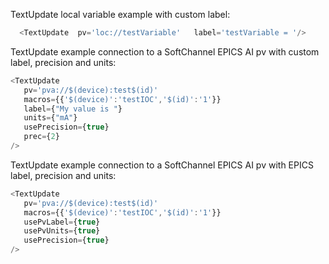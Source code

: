 TextUpdate local variable example with custom label:

```js
  <TextUpdate  pv='loc://testVariable'   label='testVariable = '/>
```

TextUpdate example connection to a SoftChannel EPICS AI pv with custom label, precision and units:

```js
<TextUpdate  
   pv='pva://$(device):test$(id)'
   macros={{'$(device)':'testIOC','$(id)':'1'}}
   label={"My value is "}
   units={"mA"}
   usePrecision={true}
   prec={2}
/>
```

TextUpdate example connection to a SoftChannel EPICS AI pv with EPICS label, precision and units:

```js
<TextUpdate  
   pv='pva://$(device):test$(id)'
   macros={{'$(device)':'testIOC','$(id)':'1'}}
   usePvLabel={true}
   usePvUnits={true}
   usePrecision={true}
/>
```
